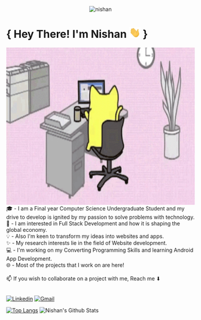 <p align="center">  <img src="https://komarev.com/ghpvc/?username=your-github-nishan-iicm&label=PROFILE+VIEWS" alt="nishan" />    
<br>


<h1> { Hey There! I'm Nishan  <img src="https://raw.githubusercontent.com/ABSphreak/ABSphreak/master/gifs/Hi.gif" width="30px"> }</h2>



<img  align='right' src="https://github.com/nishan-iicm/Nishan-Agarwal/blob/main/comp.gif" width="530" height="420">
<br>

🎓 - I am a Final year Computer Science Undergraduate Student and my drive to develop is ignited by my passion to solve problems with technology.
<br>
🌻 - I am interested in Full Stack Development and how it is shaping the global economy. 
<br>
💡 - Also I'm keen to transform my ideas into websites and apps. 
<br>
✨ - My research interests lie in the field of Website development.
<br>
💻 - I'm working on my Converting Programming Skills and learning Android App Development.
<br>
🌐 - Most of the projects that I work on are here!
<br>
<br>
📫 If you wish to collaborate on a project with me, Reach me  ⬇
<br>
<br>

[![Linkedin](https://img.shields.io/badge/LinkedIn-0077B5?style=for-the-badge&logo=linkedin&logoColor=white&&link=linkedin.com/in/nihal-narnolia///)](linkedin.com/in/nihal-narnolia///) [![Gmail](https://img.shields.io/badge/Gmail-D14837?style=for-the-badge&logo=gmail&logoColor=white&link=mailto:nihalnarnolia@gmail.com)](mailto:nihalnarnolia@gmail.com)
<br>

<!--<h2 align="center">My Research Interests</h3>

<!--<p align="center">
 ✨ Website Development ✨  
- ✨ Android Developer✨ 
- ✨ Java Programmer ✨</p>-->
 

[![Top Langs](https://github-readme-stats.vercel.app/api/top-langs/?username=NihalNarnolia&layout=compact&langs_count=10)](https://github.com/NihalNarnolia/github-readme-stats) ![Nishan's Github Stats](https://github-readme-stats.vercel.app/api?username=NihalNarnolia&theme=buefy&show_icons=true) 




